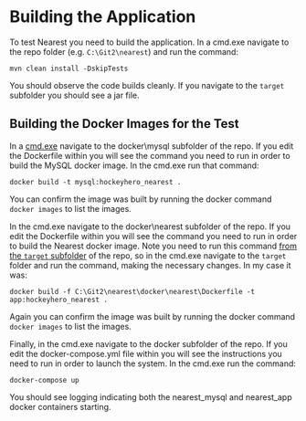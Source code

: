 # Building the Application

To test Nearest you need to build the application. In a cmd.exe navigate to the repo folder (e.g. `C:\Git2\nearest`) and run the command: 

`mvn clean install -DskipTests `

You should observe the code builds cleanly. If you navigate to the `target` subfolder you should see a jar file. 

## Building the Docker Images for the Test  

In a <u>cmd.exe</u> navigate to the docker\mysql subfolder of the repo. If you edit the Dockerfile within you will see the command you need to run in order to build the MySQL docker image. In the cmd.exe run that command: 

`docker build -t mysql:hockeyhero_nearest .`  

You can confirm the image was built by running the docker command `docker images` to list the images.  

In the cmd.exe navigate to the docker\nearest subfolder of the repo. If you edit the Dockerfile within you will see the command you need to run in order to build the Nearest docker image.  Note you need to run this command <u>from the `target` subfolder</u> of the repo, so in the cmd.exe navigate to the `target` folder and run the command, making the necessary changes. In my case it was:  

`docker build -f C:\Git2\nearest\docker\nearest\Dockerfile -t app:hockeyhero_nearest .`  

Again you can confirm the image was built by running the docker command `docker images` to list the images. 

Finally, in the cmd.exe navigate to the docker subfolder of the repo.  If you edit the docker-compose.yml file within you will see the instructions you need to run in order to launch the system. In the cmd.exe run the command: 

`docker-compose up`

You should see logging indicating both the nearest_mysql and nearest_app docker containers starting. 




